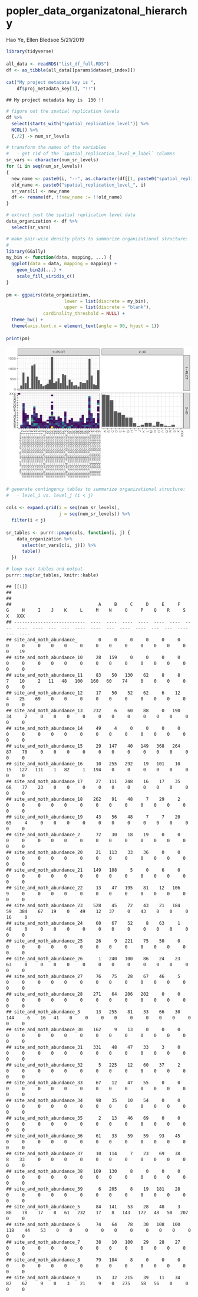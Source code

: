 popler\_data\_organizatonal\_hierarchy
================
Hao Ye, Ellen Bledsoe
5/21/2019

``` r
library(tidyverse)

all_data <- readRDS("list_df_full.RDS")
df <- as_tibble(all_data[[params$dataset_index]])

cat("My project metadata key is ", 
    df$proj_metadata_key[1], "!!")
```

    ## My project metadata key is  130 !!

``` r
# figure out the spatial replication levels
df %>% 
  select(starts_with("spatial_replication_level")) %>%
  NCOL() %>%
  {./2} -> num_sr_levels
```

``` r
# transform the names of the variables
#   - get rid of the `spatial_replication_level_#_label` columns
sr_vars <- character(num_sr_levels)
for (i in seq(num_sr_levels))
{
  new_name <- paste0(i, "--", as.character(df[[1, paste0("spatial_replication_level_", i, "_label")]]))
  old_name <- paste0("spatial_replication_level_", i)
  sr_vars[i] <- new_name
  df <- rename(df, !!new_name := !!old_name)
}
```

``` r
# extract just the spatial replication level data
data_organization <- df %>%
  select(sr_vars)
```

``` r
# make pair-wise density plots to summarize organizational structure:
# 
library(GGally)
my_bin <- function(data, mapping, ...) {
  ggplot(data = data, mapping = mapping) +
    geom_bin2d(...) +
    scale_fill_viridis_c()
}

pm <- ggpairs(data_organization, 
                      lower = list(discrete = my_bin), 
                      upper = list(discrete = "blank"), 
              cardinality_threshold = NULL) + 
  theme_bw() + 
  theme(axis.text.x = element_text(angle = 90, hjust = 1))

print(pm)
```

![](data_report-34_files/figure-markdown_github/unnamed-chunk-5-1.png)

``` r
# generate contingency tables to summarize organizational structure:
#   - level_i vs. level_j (i < j)

cols <- expand.grid(i = seq(num_sr_levels), 
                    j = seq(num_sr_levels)) %>%
  filter(i < j)

sr_tables <- purrr::pmap(cols, function(i, j) {
    data_organization %>%
      select(sr_vars[c(i, j)]) %>%
      table()
  })
```

``` r
# loop over tables and output
purrr::map(sr_tables, knitr::kable)
```

    ## [[1]]
    ## 
    ## 
    ##                                 A     B     C     D     E     F     G     H     I    J    K     L     M    N     O     P    Q    R     S    X   XXX
    ## ---------------------------  ----  ----  ----  ----  ----  ----  ----  ----  ----  ---  ---  ----  ----  ---  ----  ----  ---  ---  ----  ---  ----
    ## site_and_moth_abundance_        0     0     0     0     0     0     0     0     0    0    0     0     0    0     0     0    0    0     0    0    19
    ## site_and_moth_abundance_10     28   159     0     0     0     0     0     0     0    0    0     0     0    0     0     0    0    0     0    0     0
    ## site_and_moth_abundance_11     83    50   130    62     8     8     7    10     2   11   48   100   160   60    74     0    0    0     0    0     0
    ## site_and_moth_abundance_12     17    50    52    62     6    12     4    25    69    0    0     0     0    0     0     0    0    0     0    0     0
    ## site_and_moth_abundance_13    232     6    60    88     0   190    34     2     0    0    0     0     0    0     0     0    0    0     0    0     0
    ## site_and_moth_abundance_14     49     4     0     0     0     0     0     0     0    0    0     0     0    0     0     0    0    0     0    0     0
    ## site_and_moth_abundance_15     29   147    40   149   368   264    87    70     0    0    0     0     0    0     0     0    0    0     0    0     0
    ## site_and_moth_abundance_16     10   255   292    19   101    10    15   127   111    1   82     1   194    0     0     0    0    0     0    0     0
    ## site_and_moth_abundance_17     27   111   248    16    17    35    68    77    23    0    0     0     0    0     0     0    0    0     0    0     0
    ## site_and_moth_abundance_18    262    91    48     7    29     2     0     0     0    0    0     0     0    0     0     0    0    0     0    0     0
    ## site_and_moth_abundance_19     43    56    48     7     7    20    65     4     0    0    0     0     0    0     0     0    0    0     0    0     0
    ## site_and_moth_abundance_2      72    30    18    19     0     0     0     0     0    0    0     0     0    0     0     0    0    0     0    0     0
    ## site_and_moth_abundance_20     21   113    33    36     0     0     0     0     0    0    0     0     0    0     0     0    0    0     0    0     0
    ## site_and_moth_abundance_21    149   108     5     0     6     0     0     0     0    0    0     0     0    0     0     0    0    0     0    0     0
    ## site_and_moth_abundance_22     13    47   195    81    12   106     9     0     0    0    0     0     0    0     0     0    0    0     0    0     0
    ## site_and_moth_abundance_23    528    45    72    43    21   184    59   384    67   19    0    49    12   37     0    43    0    0     0   16     0
    ## site_and_moth_abundance_24     60    67    52     8    63     1    48     0     0    0    0     0     0    0     0     0    0    0     0    0     0
    ## site_and_moth_abundance_25     26     9   221    75    50     0     0     0     0    0    0     0     0    0     0     0    0    0     0    0     0
    ## site_and_moth_abundance_26      1   240   100    86    24    23    63     0     0    0    0     0     0    0     0     0    0    0     0    0     0
    ## site_and_moth_abundance_27     76    75    28    67    46     5     0     0     0    0    0     0     0    0     0     0    0    0     0    0     0
    ## site_and_moth_abundance_28    271    64   206   202     0     0     0     0     0    0    0     0     0    0     0     0    0    0     0    0     0
    ## site_and_moth_abundance_3      13   255    81    33    66    30   144     6    16   41    0     0     0    0     0     0    0    0     0    0     0
    ## site_and_moth_abundance_30    162     9    13     0     0     0     0     0     0    0    0     0     0    0     0     0    0    0     0    0     0
    ## site_and_moth_abundance_31    331    48    47    33     3     0     0     0     0    0    0     0     0    0     0     0    0    0     0    0     0
    ## site_and_moth_abundance_32      5   225    12    60    37     2     0     0     0    0    0     0     0    0     0     0    0    0     0    0     0
    ## site_and_moth_abundance_33     67    12    47    55     0     0     0     0     0    0    0     0     0    0     0     0    0    0     0    0     0
    ## site_and_moth_abundance_34     98    35    10    54     0     0     0     0     0    0    0     0     0    0     0     0    0    0     0    0     0
    ## site_and_moth_abundance_35      2    13    46    69     0     0     0     0     0    0    0     0     0    0     0     0    0    0     0    0     0
    ## site_and_moth_abundance_36     61    33    59    59    93    45     0     0     0    0    0     0     0    0     0     0    0    0     0    0     0
    ## site_and_moth_abundance_37     10   114     7    23    69    38     8    33     0    0    0     0     0    0     0     0    0    0     0    0     0
    ## site_and_moth_abundance_38    169   130     8     0     0     0     0     0     0    0    0     0     0    0     0     0    0    0     0    0     0
    ## site_and_moth_abundance_39      6   205     8    19   181    28     0     0     0    0    0     0     0    0     0     0    0    0     0    0     0
    ## site_and_moth_abundance_5      84   141    53    28    48     3    88    78    17    8   61   232    17    8   143   172   48   50   207    0     0
    ## site_and_moth_abundance_6      74    64    78    30   108   100   118    44    53    0    0     0     0    0     0     0    0    0     0    0     0
    ## site_and_moth_abundance_7      38    10   100    29    28    27     0     0     0    0    0     0     0    0     0     0    0    0     0    0     0
    ## site_and_moth_abundance_8      79   104     8     0     0     0     0     0     0    0    0     0     0    0     0     0    0    0     0    0     0
    ## site_and_moth_abundance_9      15    32   215    39    11    34    87    62     9    0    3    21     9    0   275    58   56    0     0    0     0
